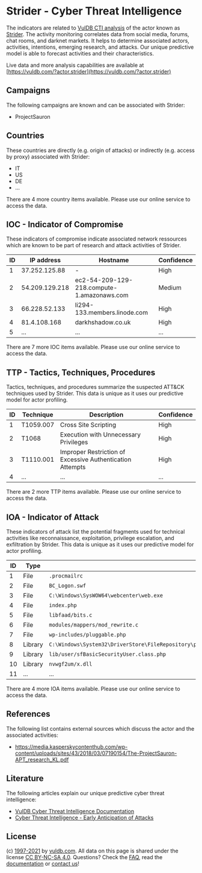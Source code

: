 # Strider - Cyber Threat Intelligence

The indicators are related to [VulDB CTI analysis](https://vuldb.com/?doc.cti) of the actor known as [Strider](https://vuldb.com/?actor.strider). The activity monitoring correlates data from social media, forums, chat rooms, and darknet markets. It helps to determine associated actors, activities, intentions, emerging research, and attacks. Our unique predictive model is able to forecast activities and their characteristics.

Live data and more analysis capabilities are available at [https://vuldb.com/?actor.strider](https://vuldb.com/?actor.strider)

## Campaigns

The following campaigns are known and can be associated with Strider:

* ProjectSauron

## Countries

These countries are directly (e.g. origin of attacks) or indirectly (e.g. access by proxy) associated with Strider:

* IT
* US
* DE
* ...

There are 4 more country items available. Please use our online service to access the data.

## IOC - Indicator of Compromise

These indicators of compromise indicate associated network ressources which are known to be part of research and attack activities of Strider.

ID | IP address | Hostname | Confidence
-- | ---------- | -------- | ----------
1 | 37.252.125.88 | - | High
2 | 54.209.129.218 | ec2-54-209-129-218.compute-1.amazonaws.com | Medium
3 | 66.228.52.133 | li294-133.members.linode.com | High
4 | 81.4.108.168 | darkhshadow.co.uk | High
5 | ... | ... | ...

There are 7 more IOC items available. Please use our online service to access the data.

## TTP - Tactics, Techniques, Procedures

Tactics, techniques, and procedures summarize the suspected ATT&CK techniques used by Strider. This data is unique as it uses our predictive model for actor profiling.

ID | Technique | Description | Confidence
-- | --------- | ----------- | ----------
1 | T1059.007 | Cross Site Scripting | High
2 | T1068 | Execution with Unnecessary Privileges | High
3 | T1110.001 | Improper Restriction of Excessive Authentication Attempts | High
4 | ... | ... | ...

There are 2 more TTP items available. Please use our online service to access the data.

## IOA - Indicator of Attack

These indicators of attack list the potential fragments used for technical activities like reconnaissance, exploitation, privilege escalation, and exfiltration by Strider. This data is unique as it uses our predictive model for actor profiling.

ID | Type | Indicator | Confidence
-- | ---- | --------- | ----------
1 | File | `.procmailrc` | Medium
2 | File | `BC_Logon.swf` | Medium
3 | File | `C:\Windows\SysWOW64\webcenter\web.exe` | High
4 | File | `index.php` | Medium
5 | File | `libfaad/bits.c` | High
6 | File | `modules/mappers/mod_rewrite.c` | High
7 | File | `wp-includes/pluggable.php` | High
8 | Library | `C:\Windows\System32\DriverStore\FileRepository\prnms003.inf_amd64_4592475aca2acf83\Amd64\printconfig.dll` | High
9 | Library | `lib/user/sfBasicSecurityUser.class.php` | High
10 | Library | `nvwgf2um/x.dll` | High
11 | ... | ... | ...

There are 4 more IOA items available. Please use our online service to access the data.

## References

The following list contains external sources which discuss the actor and the associated activities:

* https://media.kasperskycontenthub.com/wp-content/uploads/sites/43/2018/03/07190154/The-ProjectSauron-APT_research_KL.pdf

## Literature

The following articles explain our unique predictive cyber threat intelligence:

* [VulDB Cyber Threat Intelligence Documentation](https://vuldb.com/?doc.cti)
* [Cyber Threat Intelligence - Early Anticipation of Attacks](https://www.scip.ch/en/?labs.20201022)

## License

(c) [1997-2021](https://vuldb.com/?doc.changelog) by [vuldb.com](https://vuldb.com/?doc.about). All data on this page is shared under the license [CC BY-NC-SA 4.0](https://creativecommons.org/licenses/by-nc-sa/4.0/). Questions? Check the [FAQ](https://vuldb.com/?doc.faq), read the [documentation](https://vuldb.com/?doc) or [contact us](https://vuldb.com/?contact)!
